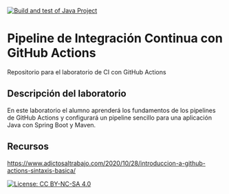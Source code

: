 [![Build and test of Java Project](https://github.com/ETSISI-EMS/ems2024-lab-1-3-ci-github-actions-tomasrosalesrivera/actions/workflows/main.yml/badge.svg)](https://github.com/ETSISI-EMS/ems2024-lab-1-3-ci-github-actions-tomasrosalesrivera/actions/workflows/main.yml)

# Pipeline de Integración Continua con GitHub Actions

Repositorio para el laboratorio de CI con GitHub Actions

## Descripción del laboratorio

En este laboratorio el alumno aprenderá los fundamentos de los pipelines de GitHub Actions y configurará un pipeline
sencillo para una aplicación Java con Spring Boot y Maven. 

## Recursos
https://www.adictosaltrabajo.com/2020/10/28/introduccion-a-github-actions-sintaxis-basica/

[![License: CC BY-NC-SA 4.0](https://img.shields.io/badge/License-CC_BY--NC--SA_4.0-lightgrey.svg)](https://creativecommons.org/licenses/by-nc-sa/4.0/)
